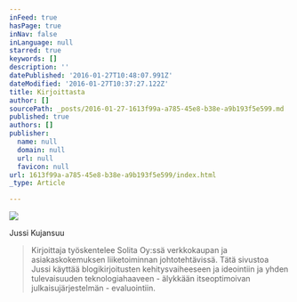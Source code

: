 ```yaml
---
inFeed: true
hasPage: true
inNav: false
inLanguage: null
starred: true
keywords: []
description: ''
datePublished: '2016-01-27T10:48:07.991Z'
dateModified: '2016-01-27T10:37:27.122Z'
title: Kirjoittasta
author: []
sourcePath: _posts/2016-01-27-1613f99a-a785-45e8-b38e-a9b193f5e599.md
published: true
authors: []
publisher:
  name: null
  domain: null
  url: null
  favicon: null
url: 1613f99a-a785-45e8-b38e-a9b193f5e599/index.html
_type: Article

---
```

![](https://s3-us-west-2.amazonaws.com/the-grid-img/p/e37a4cb9c2cb5e4e45f96ce20b38b61d4eb684f9.jpg)

Jussi Kujansuu

> Kirjoittaja työskentelee Solita Oy:ssä verkkokaupan ja asiakaskokemuksen liiketoiminnan johtotehtävissä. Tätä sivustoa Jussi käyttää blogikirjoitusten kehitysvaiheeseen ja ideointiin ja yhden tulevaisuuden teknologiahaaveen - älykkään itseoptimoivan julkaisujärjestelmän - evaluointiin.